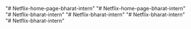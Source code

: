 "# Netflix-home-page-bharat-intern" 
"# Netflix-home-page-bharat-intern" 
"# Netflix-bharat-intern" 
"# Netflix-bharat-intern" 
"# Netflix-bharat-intern" 
"# Netflix-bharat-intern" 
